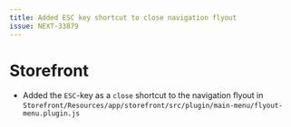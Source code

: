 ```yaml
---
title: Added ESC key shortcut to close navigation flyout
issue: NEXT-33879
---
```

# Storefront
* Added the `ESC`-key as a `close` shortcut to the navigation flyout in `Storefront/Resources/app/storefront/src/plugin/main-menu/flyout-menu.plugin.js` 
